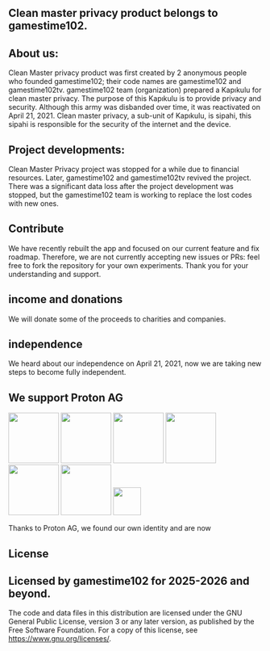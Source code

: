 Clean master privacy product belongs to gamestime102.
------------------------------------------------------------------------------------------------------
About us:
------------------------------------------------------------------------------------------------------
Clean Master privacy product was first created by 2 anonymous people who founded gamestime102; their code names are gamestime102 and gamestime102tv. gamestime102 team (organization) prepared a Kapıkulu for clean master privacy. The purpose of this Kapıkulu is to provide privacy and security.
Although this army was disbanded over time, it was reactivated on April 21, 2021. Clean master privacy, a sub-unit of Kapıkulu, is sipahi, this sipahi is responsible for the security of the internet and the device. 

Project developments:
----------------------------------------------------------------------------------------------------
Clean Master Privacy project was stopped for a while due to financial resources. Later, gamestime102 and gamestime102tv revived the project. There was a significant data loss after the project development was stopped, but the gamestime102 team is working to replace the lost codes with new ones.

Contribute
------------------------------------------------------------------------------------------------------
We have recently rebuilt the app and focused on our current feature and fix roadmap. Therefore, we are not currently accepting new issues or PRs: feel free to fork the repository for your own experiments. Thank you for your understanding and support.

income and donations
-------------------------------------------------------------------------------------------------------
We will donate some of the proceeds to charities and companies.


independence
-------------------------------------------------------------------------------------------------------
We heard about our independence on April 21, 2021, now we are taking new steps to become fully independent.


We support Proton AG
--------------------------------------------------------------------------------------------------------
<img src="https://github.com/user-attachments/assets/8472e1a0-5605-404e-b906-1e8b69275595" height="100"> <img src="https://github.com/user-attachments/assets/30ceabf7-8768-4fe9-989a-6389642e7084" height="100"> <img src="https://github.com/user-attachments/assets/89e1abd5-f0e4-4f39-a2aa-14b37e5ead2a" height="100"> <img src="https://github.com/user-attachments/assets/8256fb3c-dc15-40f2-bcce-44fd98f30adc" height="100"> <img src="https://github.com/user-attachments/assets/8243f98a-e306-40ef-82e8-cd9ff68b41ee" height="100"> <img src="https://github.com/user-attachments/assets/9b32e695-fc63-4e1d-9234-63cd77f1e93b" height="100"> <img src="https://github.com/user-attachments/assets/1a9acf85-cfd0-4627-99a9-579f2eaa3fe1" height="55">

Thanks to Proton AG, we found our own identity and are now 

License
--------------------------------------------------------------------------------------------------------
Licensed by gamestime102 for 2025-2026 and beyond.
--------------------------------------------------------------------------------------------------------

The code and data files in this distribution are licensed under the GNU General Public License, version 3 or any later version, as published by the Free Software Foundation. For a copy of this license, see https://www.gnu.org/licenses/.
